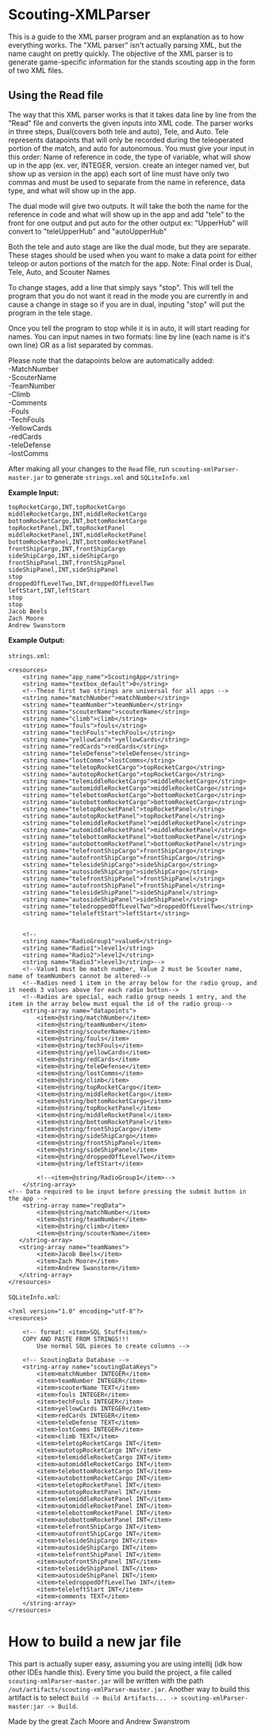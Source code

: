 # Scouting-XMLParser
This is a guide to the XML parser program and an explanation as to how everything works.
The "XML parser" isn't actually parsing XML, but the name caught on pretty quickly.
The objective of the XML parser is to generate game-specific information for the stands scouting app in
the form of two XML files.
## Using the Read file
The way that this XML parser works is that it takes data line by line from the "Read" file and converts the given inputs into XML code.
The parser works in three steps, Dual(covers both tele and auto), Tele, and Auto. Tele represents datapoints that will only be
recorded during the teleoperated portion of the match, and auto for autonomous.
You must give your input in this order: Name of reference in code, the type of variable, what will show up in the app
(ex. ver, INTEGER, version. create an integer named ver, but show up as version in the app)
each sort of line must have only two commas and must be used to separate from the name in reference, data type, and
what will show up in the app.

The dual mode will give two outputs. It will take the both the name for the reference in code and what will show
up in the app and add "tele" to the front for one output and put auto for the other output
ex: "UpperHub" will convert to "teleUpperHub" and "autoUpperHub"

Both the tele and auto stage are like the dual mode, but they are separate. These stages should be used when you want to make
a data point for either teleop or auton portions of the match for the app.
Note: Final order is Dual, Tele, Auto, and Scouter Names

To change stages, add a line that simply says "stop". This will tell the program that you do not want it
read in the mode you are currently in and cause a change in stage so if you are in dual, inputing "stop" will put
the program in the tele stage.

Once you tell the program to stop while it is in auto, it will start reading for names. You can input names in two formats:
line by line (each name is it's own line) OR as a list separated by commas.

Please note that the datapoints below are automatically added:<br>
-MatchNumber<br>
-ScouterName<br>
-TeamNumber<br>
-Climb<br>
-Comments<br>
-Fouls<br>
-TechFouls<br>
-YellowCards<br>
-redCards<br>
-teleDefense<br>
-lostComms<br>

After making all your changes to the `Read` file, run `scouting-xmlParser-master.jar` to generate `strings.xml` and `SQLiteInfo.xml`

**Example Input:**
```
topRocketCargo,INT,topRocketCargo
middleRocketCargo,INT,middleRocketCargo
bottomRocketCargo,INT,bottomRocketCargo
topRocketPanel,INT,topRocketPanel
middleRocketPanel,INT,middleRocketPanel
bottomRocketPanel,INT,bottomRocketPanel
frontShipCargo,INT,frontShipCargo
sideShipCargo,INT,sideShipCargo
frontShipPanel,INT,frontShipPanel
sideShipPanel,INT,sideShipPanel
stop
droppedOffLevelTwo,INT,droppedOffLevelTwo
leftStart,INT,leftStart
stop
stop
Jacob Beels
Zach Moore
Andrew Swanstorm
```
**Example Output:**

`strings.xml`:
```
<resources>
    <string name="app_name">ScoutingApp</string>
    <string name="textbox_default">0</string>
    <!--These first two strings are universal for all apps -->
    <string name="matchNumber">matchNumber</string>
    <string name="teamNumber">teamNumber</string>
    <string name="scouterName">scouterName</string>
    <string name="climb">climb</string>
    <string name="fouls">fouls</string>
    <string name="techFouls">techFouls</string>
    <string name="yellowCards">yellowCards</string>
    <string name="redCards">redCards</string>
    <string name="teleDefense">teleDefense</string>
    <string name="lostComms">lostComms</string>
    <string name="teletopRocketCargo">topRocketCargo</string>
    <string name="autotopRocketCargo">topRocketCargo</string>
    <string name="telemiddleRocketCargo">middleRocketCargo</string>
    <string name="automiddleRocketCargo">middleRocketCargo</string>
    <string name="telebottomRocketCargo">bottomRocketCargo</string>
    <string name="autobottomRocketCargo">bottomRocketCargo</string>
    <string name="teletopRocketPanel">topRocketPanel</string>
    <string name="autotopRocketPanel">topRocketPanel</string>
    <string name="telemiddleRocketPanel">middleRocketPanel</string>
    <string name="automiddleRocketPanel">middleRocketPanel</string>
    <string name="telebottomRocketPanel">bottomRocketPanel</string>
    <string name="autobottomRocketPanel">bottomRocketPanel</string>
    <string name="telefrontShipCargo">frontShipCargo</string>
    <string name="autofrontShipCargo">frontShipCargo</string>
    <string name="telesideShipCargo">sideShipCargo</string>
    <string name="autosideShipCargo">sideShipCargo</string>
    <string name="telefrontShipPanel">frontShipPanel</string>
    <string name="autofrontShipPanel">frontShipPanel</string>
    <string name="telesideShipPanel">sideShipPanel</string>
    <string name="autosideShipPanel">sideShipPanel</string>
    <string name="teledroppedOffLevelTwo">droppedOffLevelTwo</string>
    <string name="teleleftStart">leftStart</string>


    <!--
    <string name="RadioGroup1">value6</string>
    <string name="Radio1">level1</string>
    <string name="Radio2">level2</string>
    <string name="Radio3">level3</string>-->
    <!--Value1 must be match number, Value 2 must be Scouter name, name of teamNumbers cannot be altered-->
    <!--Radios need 1 item in the array below for the radio group, and it needs 3 values above for each radio button-->
    <!--Radios are special, each radio group needs 1 entry, and the item in the array below must equal the id of the radio group-->
    <string-array name="datapoints">
        <item>@string/matchNumber</item>
        <item>@string/teamNumber</item>
        <item>@string/scouterName</item>
        <item>@string/fouls</item>
        <item>@string/techFouls</item>
        <item>@string/yellowCards</item>
        <item>@string/redCards</item>
        <item>@string/teleDefense</item>
        <item>@string/lostComms</item>
        <item>@string/climb</item>
        <item>@string/topRocketCargo</item>
        <item>@string/middleRocketCargo</item>
        <item>@string/bottomRocketCargo</item>
        <item>@string/topRocketPanel</item>
        <item>@string/middleRocketPanel</item>
        <item>@string/bottomRocketPanel</item>
        <item>@string/frontShipCargo</item>
        <item>@string/sideShipCargo</item>
        <item>@string/frontShipPanel</item>
        <item>@string/sideShipPanel</item>
        <item>@string/droppedOffLevelTwo</item>
        <item>@string/leftStart</item>

        <!--<item>@string/RadioGroup1</item>-->
    </string-array>
<!-- Data required to be input before pressing the submit button in the app -->
    <string-array name="reqData">
        <item>@string/matchNumber</item>
        <item>@string/teamNumber</item>
        <item>@string/climb</item>
        <item>@string/scouterName</item>
   </string-array>
   <string-array name="teamNames"> 
        <item>Jacob Beels</item>
        <item>Zach Moore</item>
        <item>Andrew Swanstorm</item>
   </string-array> 
</resources>
```
`SQLiteInfo.xml`:
```
<?xml version="1.0" encoding="utf-8"?>
<resources>

    <!-- format: <item>SQL Stuff<item/>
    COPY AND PASTE FROM STRINGS!!!
        Use normal SQL pieces to create columns -->

    <!-- ScoutingData Database -->
    <string-array name="scoutingDataKeys">
        <item>matchNumber INTEGER</item>
        <item>teamNumber INTEGER</item>
        <item>scouterName TEXT</item>
        <item>fouls INTEGER</item>
        <item>techFouls INTEGER</item>
        <item>yellowCards INTEGER</item>
        <item>redCards INTEGER</item>
        <item>teleDefense TEXT</item>
        <item>lostComms INTEGER</item>
        <item>climb TEXT</item>
        <item>teletopRocketCargo INT</item>
        <item>autotopRocketCargo INT</item>
        <item>telemiddleRocketCargo INT</item>
        <item>automiddleRocketCargo INT</item>
        <item>telebottomRocketCargo INT</item>
        <item>autobottomRocketCargo INT</item>
        <item>teletopRocketPanel INT</item>
        <item>autotopRocketPanel INT</item>
        <item>telemiddleRocketPanel INT</item>
        <item>automiddleRocketPanel INT</item>
        <item>telebottomRocketPanel INT</item>
        <item>autobottomRocketPanel INT</item>
        <item>telefrontShipCargo INT</item>
        <item>autofrontShipCargo INT</item>
        <item>telesideShipCargo INT</item>
        <item>autosideShipCargo INT</item>
        <item>telefrontShipPanel INT</item>
        <item>autofrontShipPanel INT</item>
        <item>telesideShipPanel INT</item>
        <item>autosideShipPanel INT</item>
        <item>teledroppedOffLevelTwo INT</item>
        <item>teleleftStart INT</item>
        <item>comments TEXT</item>
    </string-array>
</resources>
```

# How to build a new jar file
This part is actually super easy, assuming you are using intellij (idk how other IDEs handle this).
Every time you build the project, a file called `scouting-xmlParser-master.jar` will be written with the path `/out/artifacts/scouting-xmlParser-master.jar`.
Another way to build this artifact is to select `Build -> Build Artifacts... -> scouting-xmlParser-master:jar -> Build`.


Made by the great Zach Moore and Andrew Swanstrom
